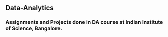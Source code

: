 ## Data-Analytics

### Assignments and Projects done in DA course at Indian Institute of Science, Bangalore.

